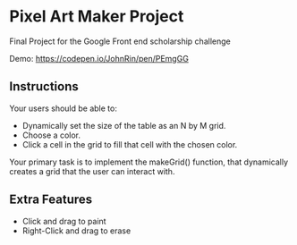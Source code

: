 # Pixel Art Maker Project

Final Project for the Google Front end scholarship challenge

Demo: https://codepen.io/JohnRin/pen/PEmgGG

## Instructions

Your users should be able to:

* Dynamically set the size of the table as an N by M grid.
* Choose a color.
* Click a cell in the grid to fill that cell with the chosen color.

Your primary task is to implement the makeGrid() function, that dynamically creates a grid that the user can interact with.

## Extra Features

* Click and drag to paint
* Right-Click and drag to erase


